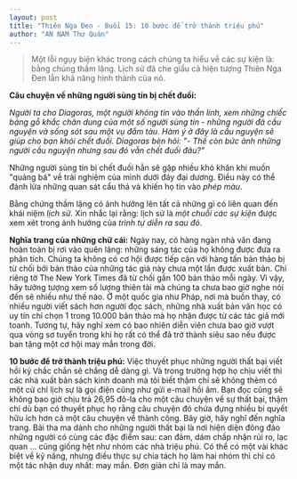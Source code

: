 ```yaml
---
layout: post
title: "Thiên Nga Đen - Buổi 15: 10 bước để trở thành triệu phú"
author: "AN NAM Thư Quán"
---
```


> Một lỗi ngụy biện khác trong cách chúng ta hiểu về các sự kiện là: bằng chúng thầm lặng. Lịch sử đã che giấu cả hiện tượng Thiên Nga Đen lẫn khả năng hình thành của nó.

**Câu chuyện về những người sùng tín bị chết đuối:**

*Người ta cho Diagoras, một người không tin vào thần linh, xem những chiếc bảng gỗ khắc chân dung của một số người sùng tín - những người đã cầu nguyện và sống sót sau một vụ đắm tàu. Hàm ý ở đây là cầu nguyện sẽ giúp cho bạn khỏi chết đuối. Diagoras bèn hỏi: "- Thế còn bức ảnh những người cầu nguyện nhưng sau đó vẫn chết đuối đâu?"*

Những người sùng tín bị chết đuối hẳn sẽ gặp nhiều khó khăn khi muốn "quảng bá" về trải nghiệm của mình dưới đáy đại dương. Điều này có thể đánh lừa những quan sát cẩu thả và khiến họ tin vào *phép màu*.

Bằng chứng thầm lặng có ảnh hưởng lên tất cả những gì có liên quan đến khái niệm *lịch sử*. Xin nhắc lại rằng: lịch sử là *một chuỗi các sự kiện* được xem xét trong ảnh hưởng của *trình tự diễn ra sau đó*.

**Nghĩa trang của những chữ cái:** Ngày nay, có hàng ngàn nhà văn đang hoàn toàn bị rơi vào quên lãng: những sáng tác của họ không được đưa ra phân tích. Chúng ta không có cơ hội được tiếp cận với hàng tấn bản thảo bị từ chối bởi bản thảo của những tác giả này chưa một lần được xuất bản. Chỉ riêng tờ The New York Times đã từ chối gần 100 bản thảo mỗi ngày. Vì vậy, hãy tưởng tượng xem số lượng thiên tài mà chúng ta chưa bao giờ nghe nói đến sẽ nhiều như thế nào. Ở một quốc gia như Pháp, nơi mà buồn thay, có nhiều người viết sách hơn người đọc sách, những nhà xuất bản văn học có uy tín chỉ chọn 1 trong 10.000 bản thảo mà họ nhận được từ các tác giả mới toanh. Tương tự, hãy nghĩ xem có bao nhiên diễn viên chưa bao giờ vượt qua vòng sơ tuyển trong khi họ rất có thể đã trở thành siêu sao nếu được ban tặng một cơ hội may mắn trong đời.

**10 bước để trở thành triệu phú:** Việc thuyết phục những người thất bại viết hồi ký chắc chắn sẽ chẳng dễ dàng gì. Và trong trường hợp họ chịu viết thì các nhà xuất bản sách kinh doanh mà tôi biết thậm chí sẽ không thèm có một cử chỉ lịch sự là gọi điện cũng như gửi e-mail hồi âm. Bạn đọc cũng sẽ không bao giờ chịu trả 26,95 đô-la cho một câu chuyện về sự thất bại, thậm chí dù bạn có thuyết phục họ rằng câu chuyện đó chứa đựng nhiều bí quyết hữu ích hơn cả một câu chuyện về thành công. Bây giờ, hãy nghĩ đến nghĩa trang. Bãi tha ma dành cho những người thất bại là nơi hiện diện đông đảo những người có cùng các đặc điểm sau: can đảm, dám chấp nhận rủi ro, lạc quan ... cũng giống hệt như nhóm các nhà triệu phú. Có thể có một vài khác biệt về kỹ năng, nhưng điều thực sự chia tách họ làm hai nhóm thì chỉ có một tác nhận duy nhất: may mắn. Đơn giản chỉ là may mắn.